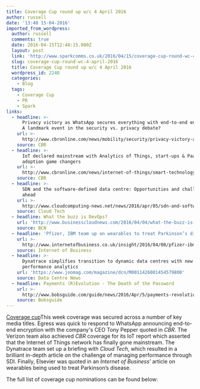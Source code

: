 ```yaml
---
title: Coverage Cup round up w/c 4 April 2016
author: russell
date: '13:48 15-04-2016'
imported_from_wordpress:
  author: russell
  comments: true
  date: 2016-04-15T12:48:15.000Z
  layout: post
  link: 'http://www.sparkcomms.co.uk/2016/04/15/coverage-cup-round-wc-4-april-2016/'
  slug: coverage-cup-round-wc-4-april-2016
  title: Coverage Cup round up w/c 4 April 2016
  wordpress_id: 2240
  categories:
    - Blog
  tags:
    - Coverage Cup
    - PR
    - Spark
links:
  - headline: >-
      Privacy victory as WhatsApp secures everything with end-to-end encryption:
      A landmark event in the security vs. privacy debate?
    url: >-
      http://www.cbronline.com/news/mobility/security/privacy-victory-as-whatsapp-secures-everything-with-end-to-end-encryption-a-landmark-event-in-the-security-vs-privacy-debate-4858442
    source: CBR
  - headline: >-
      IoT declared mainstream with Analytics of Things, start-ups & PaaS named
      adoption game changers
    url: >-
      http://www.cbronline.com/news/internet-of-things/smart-technology/iot-declared-mainstream-with-analytics-of-things-start-ups-paas-named-adoption-game-changers-4856586
    source: CBR
  - headline: >-
      SDN and the software-defined data centre: Opportunities and challenges
      ahead
    url: >-
      http://www.cloudcomputing-news.net/news/2016/apr/05/sdn-and-software-defined-data-centre-opportunities-and-challenges-ahead/
    source: Cloud Tech
  - headline: What the buzz is DevOps?
    url: 'http://www.businesscloudnews.com/2016/04/04/what-the-buzz-is-devops/'
    source: BCN
  - headline: 'Pfizer, IBM team up on wearables to treat Parkinson’s disease'
    url: >-
      http://www.internetofbusiness.co.uk/insight/2016/04/08/pfizer-ibm-wearables-treat-parkinsons/
    source: Internet of Business
  - headline: >-
      Dynatrace simplifies transition to dynamic data centres with new
      performance analytics
    url: 'https://www.joomag.com/magazine/dcn/M0011426001454579800'
    source: Data Centre News
  - headline: Payments (R)Evolution - The Death of the Password
    url: >-
      http://www.bobsguide.com/guide/news/2016/Apr/5/payments-revolution-the-death-of-the-password/
    source: Bobsguide
---
```

[Coverage cup](Coverage-cup-167x300.jpg)This week coverage was secured across a number of key media titles. Egress was quick to respond to WhatsApp announcing end-to-end encryption with the company's CEO Tony Pepper quoted in _CBR_. The Verizon team also achieved _CBR_ coverage for its IoT report which asserted that the Internet of Things network has finally gone mainstream. The Dynatrace team set up a briefing with _Cloud Tech_, which resulted in a brilliant in-depth article on the challenge of managing performance through SDI. Finally, Elsevier was quoted in an _Internet of Business_’ article on wearables being used to treat Parkinson’s disease.

The full list of coverage cup nominations can be found below:
